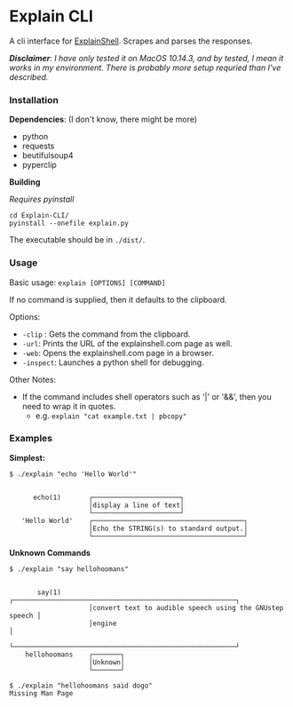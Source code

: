 # Explain CLI

A cli interface for [ExplainShell](<https://explainshell.com/>). Scrapes and parses the responses.

***Disclaimer***: *I have only tested it on MacOS 10.14.3, and by tested, I mean it works in my environment. There is probably more setup requried than I've described.*

### Installation

**Dependencies**: (I don't know, there might be more)

- python
- requests
- beutifulsoup4
- pyperclip



**Building**

*Requires pyinstall*

```
cd Explain-CLI/
pyinstall --onefile explain.py
```

The executable should be in `./dist/`.

### Usage

Basic usage: `explain [OPTIONS] [COMMAND]`

If no command is supplied, then it defaults to the clipboard.

Options:

- `-clip` : Gets the command from the clipboard.
- `-url`: Prints the URL of the explainshell.com page as well.
- `-web`: Opens the explainshell.com page in a browser.
- `-inspect`: Launches a python shell for debugging.

Other Notes:

- If the command includes shell operators such as '|' or '&&', then you need to wrap it in quotes.
  - e.g. `explain "cat example.txt | pbcopy"`

### Examples

**Simplest:**

```
$ ./explain "echo 'Hello World'"


      echo(1)       ┌──────────────────────┐
                    │display a line of text│
                    └──────────────────────┘
   'Hello World'    ┌──────────────────────────────────────┐
                    │Echo the STRING(s) to standard output.│
                    └──────────────────────────────────────┘
```

**Unknown Commands**

```
$ ./explain "say hellohoomans"


       say(1)       ┌────────────────────────────────────────────────────────┐
                    │convert text to audible speech using the GNUstep speech │
                    │engine                                                  │
                    └────────────────────────────────────────────────────────┘
    hellohoomans    ┌───────┐
                    │Unknown│
                    └───────┘
```



```
$ ./explain "hellohoomans said dogo"
Missing Man Page
```

